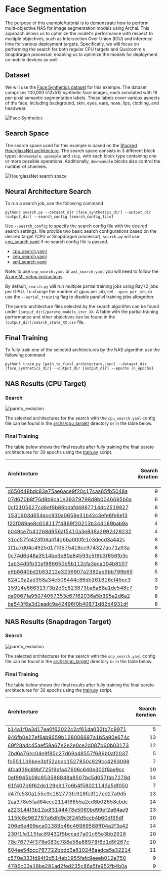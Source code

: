 # Face Segmentation

The purpose of this example/tutorial is to demonstrate how to perform multi-objective NAS for image segmentation models
using Archai. This approach allows us to optimize the model's performance with respect to multiple objectives, such as
Intersection Over Union (IOU) and inference time for various deployment targets. Specifically, we will focus on
performing the search for both regular CPU targets and Qualcomm's Snapdragon processor, enabling us to optimize the
models for deployment on mobile devices as well.

## Dataset

We will use the [Face Synthetics dataset](https://github.com/microsoft/FaceSynthetics) for this example. The dataset
comprises 100,000 512x512 synthetic face images, each annotated with 19 per-pixel semantic segmentation labels. These
labels cover various aspects of the face, including background, skin, eyes, ears, nose, lips, clothing, and headwear.

![Face Synthetics](assets/face_synthetics.png)

## Search Space

The search space used for this example is based on the [Stacked HourglassNet
architecture](https://arxiv.org/abs/1603.06937). The search space consists in 3 different block types: `downsample`,
`upsample` and `skip`, with each block type containing one or more possible operations. Additionally, `downsample`
blocks also control the number of channels.

![HourglassNet search space](assets/search_space.png)

## Neural Architecture Search

To run a search job, use the following command

```shell
python3 search.py --dataset_dir [face_synthetics_dir] --output_dir [output_dir] --search_config [search_config_file]
```

Use `--search_config` to specify the search config file with the desired search settings. We provide two basic search
configurations based on the desired target (CPU or Snapdragon processor), `search.py` will use
[cpu_search.yaml](confs/cpu_search.yaml) if no search config file is passed.

* [cpu_search.yaml](confs/cpu_search.yaml)
* [snp_search.yaml](confs/snp_search.yaml)
* [aml_search.yaml](confs/aml_search.yaml)

Note: to use `snp_search.yaml` or `aml_search.yaml` you will need to follow the [Azure ML setup instructions](aml/readme.md).

By default, `search.py` will run multiple partial training jobs using Ray (2 jobs per GPU). To change the number of gpus
per job, set `--gpus_per_job`, or use the `--serial_training` flag to disable parallel training jobs altogether.

The pareto architecture files selected by the search algorithm can be found under `[output_dir]/pareto_models_iter_XX`.
A table with the partial training performance and other objectives can be found in the
`[output_dir]/search_state_XX.csv` file.

## Final Training

To fully train one of the selected architectures by the NAS algorithm use the following command

```shell
python3 train.py [path_to_final_architecture.json] --dataset_dir [face_synthetics_dir] --output_dir [output_dir] --epochs [n_epochs]
```

## NAS Results (CPU Target)

### Search

![pareto_evolution](assets/pareto_evolution.png)

The selected architectures for the search with the `cpu_search.yaml` config file can be found in the
[archs/cpu_target/](arch/cpu_target/) directory or in the table below.

### Final Training

The table below shows the final results after fully training the final pareto architectures for 30 epochs using the
[train.py](./train.py) script.

| Architecture                                                                                    |   Search iteration   |   ONNX Latency (s)   |   Full training Validation mIOU |
|:------------------------------------------------------------------------------------------------|---------------------:|---------------------:|--------------------------------:|
| [d650d48bdc83e75ae6ace9f20c17caa65fb5048a](archs/cpu_target/d650d48bdc83e75ae6ace9f20c17caa65fb5048a.json) |   9                  |                0.070 |                            0.88 |
| [07d670b8f76d8b9ca1e39379798d8b0046695b6a](archs/cpu_target/07d670b8f76d8b9ca1e39379798d8b0046695b6a.json) |   6                  |                0.035 |                            0.87 |
| [0cf2105627cd8ef8b86bdafd4987714dc2519827](archs/cpu_target/0cf2105627cd8ef8b86bdafd4987714dc2519827.json) |   8                  |                0.027 |                            0.85 |
| [1531903d654ecc930a0659e31b42c3efe6fe6ef3](archs/cpu_target/1531903d654ecc930a0659e31b42c3efe6fe6ef3.json) |   6                  |                0.022 |                            0.85 |
| [f22f089ae8c618117f4869f20213b344189bab9a](archs/cpu_target/f22f089ae8c618117f4869f20213b344189bab9a.json) |   4                  |                0.025 |                            0.84 |
| [b049ce7b41268d956af5410a3e838a2992d29232](archs/cpu_target/b049ce7b41268d956af5410a3e838a2992d29232.json) |   4                  |                0.026 |                            0.84 |
| [31cc57fe423f06a0f4d6ba000fe1e3decd3a442c](archs/cpu_target/31cc57fe423f06a0f4d6ba000fe1e3decd3a442c.json) |   8                  |                0.019 |                            0.84 |
| [1f1a7d04c4925d17f0575418cc974327ab71a93a](archs/cpu_target/1f1a7d04c4925d17f0575418cc974327ab71a93a.json) |   8                  |                0.015 |                            0.83 |
| [0c74d6d48a3514be3e80a84593c5f6b3f656fb3c](archs/cpu_target/0c74d6d48a3514be3e80a84593c5f6b3f656fb3c.json) |   8                  |                0.016 |                            0.82 |
| [1ab34d5fb31ef986650b5b112cfa3eca104b8107](archs/cpu_target/1ab34d5fb31ef986650b5b112cfa3eca104b8107.json) |   8                  |                0.018 |                            0.82 |
| [e6b8640bd2b83212e3256907a2382ae9bb799b65](archs/cpu_target/e6b8640bd2b83212e3256907a2382ae9bb799b65.json) |   5                  |                0.012 |                            0.82 |
| [82419a2ad358a34c508444c86db261616cf45ec3](archs/cpu_target/82419a2ad358a34c508444c86db261616cf45ec3.json) |   3                  |                0.011 |                            0.81 |
| [15914e86631373b2d9c823873ba6a88a1dc548c7](archs/cpu_target/15914e86631373b2d9c823873ba6a88a1dc548c7.json) |   9                  |                0.010 |                            0.77 |
| [de9067fa95074057353c67f62036a5b395a2d6a2](archs/cpu_target/de9067fa95074057353c67f62036a5b395a2d6a2.json) |   8                  |                0.009 |                            0.76 |
| [be543f6a3d1eadc9a42496f0b40871d82d4931df](archs/cpu_target/be543f6a3d1eadc9a42496f0b40871d82d4931df.json) |   8                  |                0.007 |                            0.73 |


## NAS Results (Snapdragon Target)

### Search

![pareto_evolution](assets/snp_pareto_evolution.png)

The selected architectures for the search with the `snp_search.yaml` config file can be found in the
[archs/snp_target/](arch/snp_target/) directory or in the table below.

### Final Training

The table below shows the final results after fully training the final pareto architectures for 30 epochs using the
[train.py](./train.py) script.


| Architecture                                                                                               |   Search iteration  |   SNP Quantized Latency (s)  |   Partial Training Val. IOU  |   Full training Validation mIOU |
|:-----------------------------------------------------------------------------------------------------------|--------------------:|-----------------------------:|-----------------------------:|------------------:|
| [b14a1f0a3d17ea0f62022c2cf61da032fd7c9971](archs/snp_target/b14a1f0a3d17ea0f62022c2cf61da032fd7c9971.json) |                  5  |                        0.007 |                        0.769 |              0.88 |
| [946fb0e27ef6ab9659b128006697a1b5a90e674c](archs/snp_target/946fb0e27ef6ab9659b128006697a1b5a90e674c.json) |                 13  |                        0.007 |                        0.768 |              0.87 |
| [69f28a4c45aef58a67e2e2e0ce2d087b60b03173](archs/snp_target/69f28a4c45aef58a67e2e2e0ce2d087b60b03173.json) |                 12  |                        0.008 |                        0.783 |              0.87 |
| [7bd6a76ec04e9f85c27d69a48557f689b0af2037](archs/snp_target/7bd6a76ec04e9f85c27d69a48557f689b0af2037.json) |                  5  |                        0.006 |                        0.761 |              0.87 |
| [fb5511d6bee3bf52abed1527850c829cc4293098](archs/snp_target/fb5511d6bee3bf52abed1527850c829cc4293098.json) |                  7  |                        0.005 |                        0.758 |              0.86 |
| [4fca939c89bf725f9efa47606c640e302f8ae9cc](archs/snp_target/4fca939c89bf725f9efa47606c640e302f8ae9cc.json) |                 10  |                        0.004 |                        0.752 |              0.86 |
| [0ef9945b08c953586848a8507bc5d057fab7278d](archs/snp_target/0ef9945b08c953586848a8507bc5d057fab7278d.json) |                 14  |                        0.004 |                        0.749 |              0.85 |
| [81f407d6f62de129e917c6b4f58021143a5df050](archs/snp_target/81f407d6f62de129e917c6b4f58021143a5df050.json) |                  7  |                        0.003 |                        0.703 |              0.84 |
| [d47fc530a155c9c182773fc918fc3f17ed27a9d5](archs/snp_target/d47fc530a155c9c182773fc918fc3f17ed27a9d5.json) |                 13  |                        0.003 |                        0.712 |              0.84 |
| [2aa378e5fad84ecc2114f8855a2cd8b02658cbdc](archs/snp_target/2aa378e5fad84ecc2114f8855a2cd8b02658cbdc.json) |                 14  |                        0.003 |                        0.709 |              0.84 |
| [a223144f3b12adf3144478e5060bd99ef2a64ae9](archs/snp_target/a223144f3b12adf3144478e5060bd99ef2a64ae9.json) |                 13  |                        0.003 |                        0.693 |              0.83 |
| [115fc8c962797a6dfd9c3f24fd5ccb4b60df95df](archs/snp_target/115fc8c962797a6dfd9c3f24fd5ccb4b60df95df.json) |                 10  |                        0.003 |                        0.682 |              0.83 |
| [206e6e499eca01389b46c46989588ff04a2f3a42](archs/snp_target/206e6e499eca01389b46c46989588ff04a2f3a42.json) |                 14  |                        0.003 |                        0.688 |              0.83 |
| [230f1fe115fac89432f5bccad7a01c65e3bb2918](archs/snp_target/230f1fe115fac89432f5bccad7a01c65e3bb2918.json) |                 10  |                        0.003 |                        0.666 |              0.82 |
| [78c76774f378e083c788e56e86978f6d1d9f267c](archs/snp_target/78c76774f378e083c788e56e86978f6d1d9f267c.json) |                 10  |                        0.003 |                        0.659 |              0.82 |
| [604ee54bcc767722bbdd3a610246aadca5a32214](archs/snp_target/604ee54bcc767722bbdd3a610246aadca5a32214.json) |                 11  |                        0.003 |                        0.657 |              0.82 |
| [c570e333fd94f2d514eb1955fafc9eeeb012e750](archs/snp_target/c570e333fd94f2d514eb1955fafc9eeeb012e750.json) |                  9  |                        0.003 |                        0.636 |              0.80  |
| [4786c03a18be281ad2fed235c86a5fe952fb4b0a](archs/snp_target/4786c03a18be281ad2fed235c86a5fe952fb4b0a.json) |                  9  |                        0.002 |                        0.562 |              0.79 |